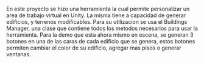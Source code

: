 En este proyecto se hizo una herramienta la cual permite personalizar un area de trabajo virtual en Unity. La misma tiene a capacidad de generar edificios, y terrenos modificables. 
Para su utilizacion se usa el Buildings Manager, una clase que contiene todos los metodos necesarios para usar la herramienta.
Para la demo que esta ahora mismo en escena, se generan 3 botones en una de las caras de cada edificio que se genera, estos botones permiten cambiar el color de su edificio, agregar mas pisos o generar ventanas.
